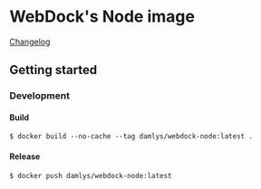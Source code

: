 WebDock's Node image
========================

[Changelog](CHANGELOG.md)

## Getting started

### Development

#### Build

```
$ docker build --no-cache --tag damlys/webdock-node:latest .
```

#### Release

```
$ docker push damlys/webdock-node:latest
```
